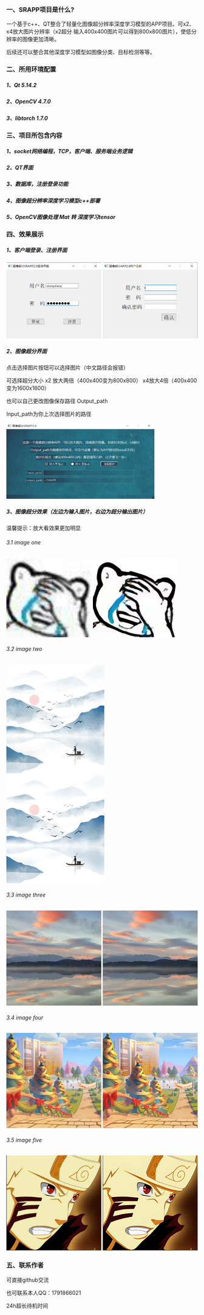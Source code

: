 ### 一、SRAPP项目是什么?

一个基于c++、QT整合了轻量化图像超分辨率深度学习模型的APP项目。可x2、x4放大图片分辨率（x2超分 输入400x400图片可以得到800x800图片），使低分辨率的图像更加清晰。

后续还可以整合其他深度学习模型如图像分类、目标检测等等。

### 二、所用环境配置

##### 1、Qt 5.14.2

##### 2、OpenCV 4.7.0

##### 3、libtorch 1.7.0

### 三、项目所包含内容

##### 1、socket网络编程，TCP，客户端、服务端业务逻辑

##### 2、QT界面

##### 3、数据库，注册登录功能

##### 4、图像超分辨率深度学习模型c++部署

##### 5、OpenCV图像处理 Mat 转 深度学习tensor

### 四、效果展示

##### 1、客户端登录、注册界面
<img src="./images/login.png"  width=250 height=200> <img src="./images/signUp.png" width=250 height=200>

##### 2、图像超分界面
点击选择图片按钮可以选择图片（中文路径会报错）

可选择超分大小 x2 放大两倍（400x400变为800x800）  x4放大4倍（400x400变为1600x1600）

也可以自己更改图像保存路径 Output_path

Input_path为你上次选择图片的路径

<img src="./images/APP.png"  width=390 height=200>

##### 3、图像超分效果（左边为输入图片，右边为超分输出图片）
温馨提示：放大看效果更加明显
###### 3.1 image one
<img src="./images/test1.jpg"  width=224 height=208> <img src="./images/test1_x4.jpg"  width=224 height=208>
###### 3.2 image two
<img src="./images/test2.png"  width=258 height=286> <img src="./images/test2_x4.png"  width=258 height=286>
###### 3.3 image three
<img src="./images/test3.png"  width=250 height=250> <img src="./images/test3_x4.png"  width=250 height=250>
###### 3.4 image four
<img src="./images/test4.png"  width=250 height=250> <img src="./images/test4_x4.png"  width=250 height=250>
###### 3.5 image five
<img src="./images/test5.png"  width=250 height=250> <img src="./images/test5_x4.png"  width=250 height=250>

### 五、联系作者

可直接github交流

也可联系本人QQ：1791866021

24h超长待机时间
